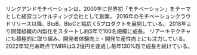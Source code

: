 リンクアンドモチベーションは、2000年に世界初「モチベーション」をテーマとした経営コンサルティング会社として創業。
2016年のモチベーションクラウドリリース以降、BtoB、BtoCと幅広く5プロダクトを展開している。
2018年より開発組織の内製化をスタートし約5年で100名規模に成長。
リアーキテクチャにも積極的に取り組み、開発者体験向上・開発生産性向上にも注力している。
2022年12月末時点でMRRは3.2億円を達成し毎年130%超で成長を続けている。
